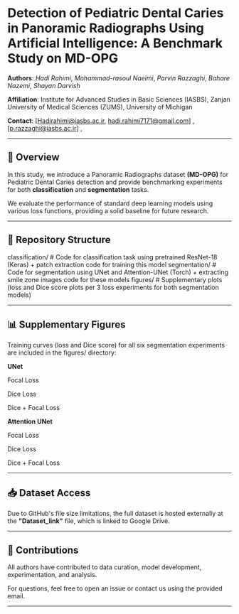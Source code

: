 # Detection of Pediatric Dental Caries in Panoramic Radiographs Using Artificial Intelligence: A Benchmark Study on MD-OPG

**Authors**: *Hadi Rahimi*, *Mohammad-rasoul Naeimi*, *Parvin Razzaghi*, *Bahare Nazemi*, *Shayan Darvish*

**Affiliation**: Institute for Advanced Studies in Basic Sciences (IASBS), Zanjan University of Medical Sciences (ZUMS), University of Michigan  

**Contact**: [Hadirahimi@iasbs.ac.ir, hadi.rahimi7171@gmail.com] ,[p.razzaghi@iasbs.ac.ir] , 


---

## 📌 Overview

In this study, we introduce a Panoramic Radiographs dataset **(MD-OPG)** for Pediatric Dental Caries detection and provide benchmarking experiments for both **classification** and **segmentation** tasks.

We evaluate the performance of standard deep learning models using various loss functions, providing a solid baseline for future research.

---

## 📁 Repository Structure


classification/      # Code for classification task using pretrained ResNet-18 (Keras) + patch extraction code for training this model
segmentation/        # Code for segmentation using UNet and Attention-UNet (Torch) + extracting smile zone images code for these models
figures/             # Supplementary plots (loss and Dice score plots per 3 loss experiments for both segmentation models)

---

## 📊 Supplementary Figures
Training curves (loss and Dice score) for all six segmentation experiments are included in the figures/ directory:

**UNet**

Focal Loss

Dice Loss

Dice + Focal Loss

**Attention UNet**

Focal Loss

Dice Loss

Dice + Focal Loss

---

## 📥 Dataset Access

Due to GitHub's file size limitations, the full dataset is hosted externally at the **"Dataset_link"** file, which is linked to Google Drive.

----

## 🤝 Contributions

All authors have contributed to data curation, model development, experimentation, and analysis.

For questions, feel free to open an issue or contact us using the provided email.

---
